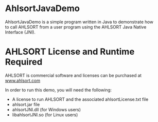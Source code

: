 # AhlsortJavaDemo
AhlsortJavaDemo is a simple program written in Java to demonstrate how to call AHLSORT from a user program using the AHLSORT Java Native Interface (JNI).

# AHLSORT License and Runtime Required
AHLSORT is commercial software and licenses can be purchased at www.ahlsort.com

In order to run this demo, you will need the following:
- A license to run AHLSORT and the associated ahlsortLicense.txt file
- ahlsort.jar file
- ahlsortJNI.dll (for Windows users) 
- libahlsortJNI.so (for Linux users)
